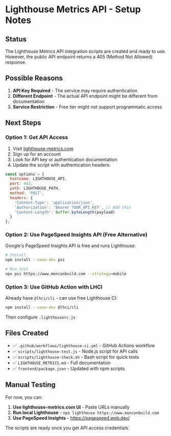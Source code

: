 # Lighthouse Metrics API - Setup Notes

## Status

The Lighthouse Metrics API integration scripts are created and ready to use. However, the public API endpoint returns a 405 (Method Not Allowed) response.

## Possible Reasons

1. **API Key Required** - The service may require authentication
2. **Different Endpoint** - The actual API endpoint might be different from documentation
3. **Service Restriction** - Free tier might not support programmatic access

## Next Steps

### Option 1: Get API Access

1. Visit [lighthouse-metrics.com](https://lighthouse-metrics.com)
2. Sign up for an account
3. Look for API key or authentication documentation
4. Update the script with authentication headers:

```javascript
const options = {
  hostname: LIGHTHOUSE_API,
  port: 443,
  path: LIGHTHOUSE_PATH,
  method: 'POST',
  headers: {
    'Content-Type': 'application/json',
    'Authorization': 'Bearer YOUR_API_KEY', // Add this
    'Content-Length': Buffer.byteLength(payload)
  }
};
```

### Option 2: Use PageSpeed Insights API (Free Alternative)

Google's PageSpeed Insights API is free and runs Lighthouse:

```bash
# Install
npm install --save-dev psi

# Run test
npx psi https://www.monconbuild.com --strategy=mobile
```

### Option 3: Use GitHub Action with LHCI

Already have `@lhci/cli` - can use free Lighthouse CI:

```bash
npm install --save-dev @lhci/cli
```

Then configure `.lighthouserc.js`

## Files Created

- ✅ `.github/workflows/lighthouse-ci.yml` - GitHub Actions workflow
- ✅ `scripts/lighthouse-test.js` - Node.js script for API calls
- ✅ `scripts/lighthouse-check.sh` - Bash script for quick tests
- ✅ `LIGHTHOUSE_METRICS.md` - Full documentation
- ✅ `frontend/package.json` - Updated with npm scripts

## Manual Testing

For now, you can:

1. **Use lighthouse-metrics.com UI** - Paste URLs manually
2. **Run local Lighthouse** - `npx lighthouse https://www.monconbuild.com`
3. **Use PageSpeed Insights** - https://pagespeed.web.dev/

The scripts are ready once you get API access credentials.
